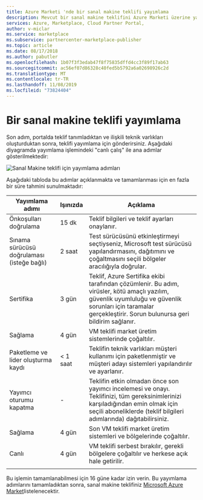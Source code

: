 ```yaml
---
title: Azure Marketi 'nde bir sanal makine teklifi yayımlama
description: Mevcut bir sanal makine teklifini Azure Marketi üzerine yayımlamak için gereken adımları listeler.
services: Azure, Marketplace, Cloud Partner Portal,
author: v-miclar
ms.service: marketplace
ms.subservice: partnercenter-marketplace-publisher
ms.topic: article
ms.date: 08/17/2018
ms.author: pabutler
ms.openlocfilehash: 1b07f3f3edab47f8f75835dffd4cc3f89f17ab63
ms.sourcegitcommit: ac56ef07d86328c40fed5b5792a6a02698926c2d
ms.translationtype: MT
ms.contentlocale: tr-TR
ms.lasthandoff: 11/08/2019
ms.locfileid: "73824404"
---
```

# <a name="publish-a-virtual-machine-offer"></a>Bir sanal makine teklifi yayımlama

 Son adım, portalda teklif tanımladıktan ve ilişkili teknik varlıkları oluşturduktan sonra, teklifi yayımlama için gönderirsiniz. Aşağıdaki diyagramda yayımlama işlemindeki "canlı çalış" ile ana adımlar gösterilmektedir:

![Sanal Makine teklifi için yayımlama adımları](./media/publishvm_013.png)

Aşağıdaki tabloda bu adımlar açıklanmakta ve tamamlanması için en fazla bir süre tahmini sunulmaktadır:
<!-- we need to tell them that if an offer seems stuck in a step, to know that they should file a support ticket (link to support ticket doc) -->


|  **Yayımlama adımı**           | **Işınızda**    | **Açıklama**                                                            |
|  -------------------           | --------    | ---------------                                                            |
| Önkoşulları doğrulama         | 15 dk   | Teklif bilgileri ve teklif ayarları onaylanır.                        |
| Sınama sürücüsü doğrulaması (isteğe bağlı) | 2 saat | Test sürücüsünü etkinleştirmeyi seçtiyseniz, Microsoft test sürücüsü yapılandırmasını, dağıtımını ve çoğaltmasını seçili bölgeler aracılığıyla doğrular. |
| Sertifika                  | 3 gün | Teklif, Azure Sertifika ekibi tarafından çözümlenir. Bu adım, virüsler, kötü amaçlı yazılım, güvenlik uyumluluğu ve güvenlik sorunları için taramalar gerçekleştirir. Sorun bulunursa geri bildirim sağlanır. |
| Sağlama                   | 4 gün   | VM teklifi market üretim sistemlerinde çoğaltılır.               |
| Paketleme ve lider oluşturma kaydı | \< 1 saat  | Teklifin teknik varlıkları müşteri kullanımı için paketlenmiştir ve müşteri adayı sistemleri yapılandırılır ve ayarlanır. |
|  Yayımcı oturumu kapatma             |  -        | Teklifin etkin olmadan önce son yayımcı incelemesi ve onayı. Teklifinizi, tüm gereksinimlerinizi karşıladığından emin olmak için seçili aboneliklerde (teklif bilgileri adımlarında) dağıtabilirsiniz.  |
| Sağlama                   | 4 gün | Son VM teklifi market üretim sistemleri ve bölgelerinde çoğaltılır. | 
| Canlı                           | 4 gün | VM teklifi serbest bırakılır, gerekli bölgelere çoğaltılır ve herkese açık hale getirilir. |
|  |  |

Bu işlemin tamamlanabilmesi için 16 güne kadar izin verin.  Bu yayımlama adımlarını tamamladıktan sonra, sanal makine teklifiniz [Microsoft Azure Market](https://azuremarketplace.microsoft.com/marketplace/)listelenecektir. 

